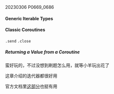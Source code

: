 20230306    P0669_0686

#### Generic Iterable Types

#### Classic Coroutines
`.send`
`.close`

##### Returning a Value from a Coroutine
蛮好玩的，不过没想到刷题怎么用，就等小羊玩出花了

这章介绍的迭代器都很好用

官方文档里[这部分](https://docs.python.org/3/library/itertools.html#itertools-recipes)也挺有用
